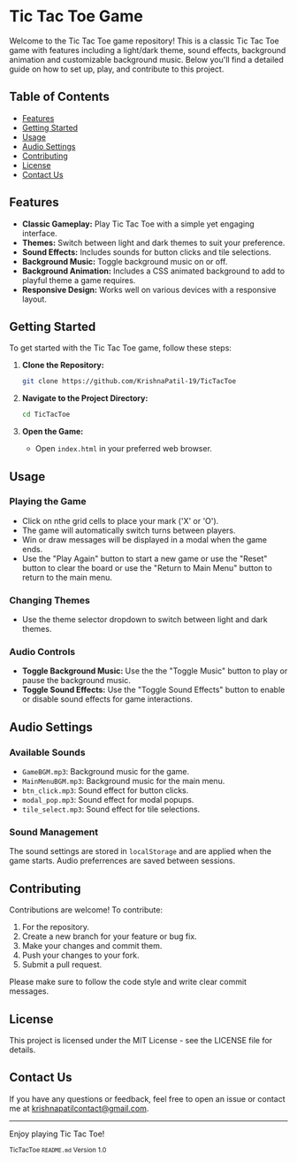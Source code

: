 # Tic Tac Toe Game

Welcome to the Tic Tac Toe game repository! This is a classic Tic Tac Toe game with features including a light/dark theme, sound effects, background animation and customizable background music. Below you'll find a detailed guide on how to set up, play, and contribute to this project.

## Table of Contents

- [Features](#features)
- [Getting Started](#getting-started)
- [Usage](#usage)
- [Audio Settings](#audio-settings)
- [Contributing](#contributing)
- [License](#license)
- [Contact Us](#contact-us)

## Features

- **Classic Gameplay:** Play Tic Tac Toe with a simple yet engaging interface.
- **Themes:** Switch between light and dark themes to suit your preference.
- **Sound Effects:** Includes sounds for button clicks and tile selections.
- **Background Music:** Toggle background music on or off.
- **Background Animation:** Includes a CSS animated background to add to playful theme a game requires.
- **Responsive Design:** Works well on various devices with a responsive layout.

## Getting Started

To get started with the Tic Tac Toe game, follow these steps:

1. **Clone the Repository:**

   ```bash
   git clone https://github.com/KrishnaPatil-19/TicTacToe

2. **Navigate to the Project Directory:**

    ```bash
    cd TicTacToe

3. **Open the Game:**
    - Open `index.html` in your preferred web browser.

## Usage

### Playing the Game
- Click on nthe grid cells to  place your mark ('X' or 'O').
- The game will automatically switch turns between players.
- Win or draw messages will be displayed in a modal when the game ends.
- Use the "Play Again" button to start a new game or use the "Reset" button to clear the board or use the "Return to Main Menu" button to return to the main menu.

### Changing Themes
- Use the theme selector dropdown to switch between light and dark themes.

### Audio Controls
- **Toggle Background Music:** Use the the "Toggle Music" button to play or pause the background music.
- **Toggle Sound Effects:** Use the "Toggle Sound Effects" button to enable or disable sound effects for game interactions.

## Audio Settings

### Available Sounds
- `GameBGM.mp3`: Background music for the game.
- `MainMenuBGM.mp3`: Background music for the main menu.
- `btn_click.mp3`: Sound effect for button clicks.
- `modal_pop.mp3`: Sound effect for modal popups.
- `tile_select.mp3`: Sound effect for tile selections.

### Sound Management
The sound settings are stored in `localStorage` and are applied when the game starts. Audio preferrences are saved between sessions.

## Contributing

Contributions are welcome! To contribute:

1. For the repository.
2. Create a new branch for your feature or bug fix.
3. Make your changes and commit them.
4. Push your changes to your fork.
5. Submit a pull request.

Please make sure to follow the code style and write clear commit messages.

## License

This project is licensed under the MIT License - see the LICENSE file for details.

## Contact Us

If you have any questions or feedback, feel free to open an issue or contact me at krishnapatilcontact@gmail.com.

---

Enjoy playing Tic Tac Toe!

<sub>TicTacToe `README.md` Version 1.0</sub>